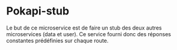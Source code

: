 # Pokapi-stub

Le but de ce microservice est de faire un stub des deux autres microservices (data et user). Ce service fourni donc des réponses constantes prédéfinies sur chaque route.